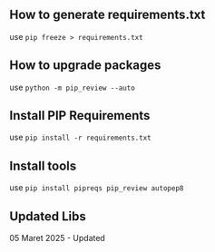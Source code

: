 ## How to generate requirements.txt

use `pip freeze > requirements.txt`

## How to upgrade packages

use `python -m pip_review --auto`

## Install PIP Requirements

use `pip install -r requirements.txt`

## Install tools

use `pip install pipreqs pip_review autopep8`

## Updated Libs

05 Maret 2025 - Updated
